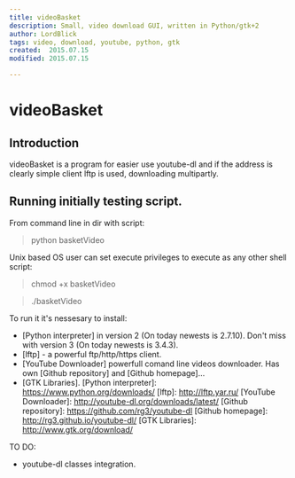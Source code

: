 ```yaml
---
title: videoBasket
description: Small, video download GUI, written in Python/gtk+2
author: LordBlick
tags: video, download, youtube, python, gtk
created:  2015.07.15
modified: 2015.07.15

---
```


videoBasket
=======
## Introduction

videoBasket is a program for easier use youtube-dl and if the address is clearly simple client lftp is used, downloading multipartly.


## Running initially testing script.
From command line in dir with script:
> python basketVideo

Unix based OS user can set execute privileges to execute as any other shell script:
> chmod +x basketVideo

> ./basketVideo

To run it it's nessesary to install:
- [Python interpreter] in version 2 (On today newests is 2.7.10). Don't miss with version 3 (On today newests is 3.4.3).
- [lftp] - a powerful ftp/http/https client.
- [YouTube Downloader] powerfull comand line videos downloader. Has own [Github repository] and [Github homepage]…
- [GTK Libraries].
[Python interpreter]: https://www.python.org/downloads/
[lftp]: http://lftp.yar.ru/
[YouTube Downloader]: http://youtube-dl.org/downloads/latest/
[Github repository]: https://github.com/rg3/youtube-dl
 [Github homepage]: http://rg3.github.io/youtube-dl/
[GTK Libraries]: http://www.gtk.org/download/

TO DO:
- youtube-dl classes integration.
